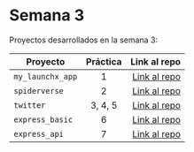 # Semana 3 

Proyectos desarrollados en la semana 3:

| Proyecto | Práctica | Link al repo |
| ------------- |:-------------:| -----:|
|`my_launchx_app`|1|[Link al repo](https://github.com/garguidevsw/playbook/tree/main/weekly_mission_3/01_my_launchx_app)|
|`spiderverse`|2|[Link al repo](https://github.com/garguidevsw/playbook/tree/main/weekly_mission_3/02_spiderverse)|
|`twitter`|3, 4, 5|[Link al repo](https://github.com/garguidevsw/playbook/tree/main/weekly_mission_3/03_twitter)|
|`express_basic`|6|[Link al repo](https://github.com/garguidevsw/playbook/tree/main/weekly_mission_3/04_express_basic)|
|`express_api`|7|[Link al repo](https://github.com/garguidevsw/playbook/tree/main/weekly_mission_3/05_express_api)|
